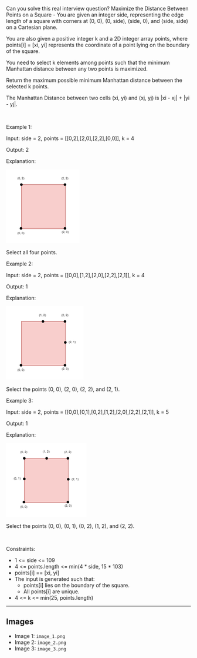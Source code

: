 Can you solve this real interview question? Maximize the Distance Between Points on a Square - You are given an integer side, representing the edge length of a square with corners at (0, 0), (0, side), (side, 0), and (side, side) on a Cartesian plane.

You are also given a positive integer k and a 2D integer array points, where points[i] = [xi, yi] represents the coordinate of a point lying on the boundary of the square.

You need to select k elements among points such that the minimum Manhattan distance between any two points is maximized.

Return the maximum possible minimum Manhattan distance between the selected k points.

The Manhattan Distance between two cells (xi, yi) and (xj, yj) is |xi - xj| + |yi - yj|.

 

Example 1:

Input: side = 2, points = [[0,2],[2,0],[2,2],[0,0]], k = 4

Output: 2

Explanation:

![Example 1](./image_1.png)

Select all four points.

Example 2:

Input: side = 2, points = [[0,0],[1,2],[2,0],[2,2],[2,1]], k = 4

Output: 1

Explanation:

![Example 2](./image_2.png)

Select the points (0, 0), (2, 0), (2, 2), and (2, 1).

Example 3:

Input: side = 2, points = [[0,0],[0,1],[0,2],[1,2],[2,0],[2,2],[2,1]], k = 5

Output: 1

Explanation:

![Example 3](./image_3.png)

Select the points (0, 0), (0, 1), (0, 2), (1, 2), and (2, 2).

 

Constraints:

 * 1 <= side <= 109
 * 4 <= points.length <= min(4 * side, 15 * 103)
 * points[i] == [xi, yi]
 * The input is generated such that:
   * points[i] lies on the boundary of the square.
   * All points[i] are unique.
 * 4 <= k <= min(25, points.length)

---

## Images

- Image 1: `image_1.png`
- Image 2: `image_2.png`
- Image 3: `image_3.png`
